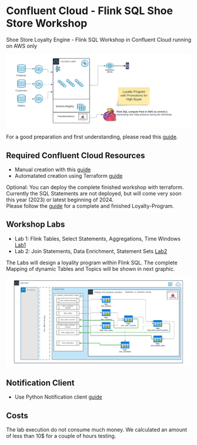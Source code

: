 # Confluent Cloud - Flink SQL Shoe Store Workshop
Shoe Store Loyalty Engine - Flink SQL Workshop in Confluent Cloud running on AWS only

![image](terraform/img/Flink_Hands-on_Workshop_Complete.png)

For a good preparation and first understanding, please read this [guide](https://www.confluent.io/blog/getting-started-with-apache-flink-sql/).

## Required Confluent Cloud Resources 
  * Manual creation with this [guide](prereq.md)
  * Automatated creation using Terraform  [guide](terraform/README.md)

Optional:
You can deploy the complete finished workshop with terraform. Currently the SQL Statements are not deployed, but will come very soon this year (2023) or latest beginning of 2024.  
Please follow the [guide](terraform-complete/README.md) for a complete and finished Loyalty-Program.

## Workshop Labs
  *  Lab 1: Flink Tables, Select Statements, Aggregations, Time Windows [Lab1](lab1.md)
  *  Lab 2: Join Statements, Data Enrichment, Statement Sets  [Lab2](lab2.md)

The Labs will design a loyality program within Flink SQL. The complete Mapping of dynamic Tables and Topics will be shown in next graphic.

![image](terraform/img/flink_sql_diagram.png)

## Notification Client 
  * Use Python Notification client [guide](notification_client.md)

## Costs
The lab execution do not consume much money. We calculated an amount of less than 10$ for a couple of hours testing.
